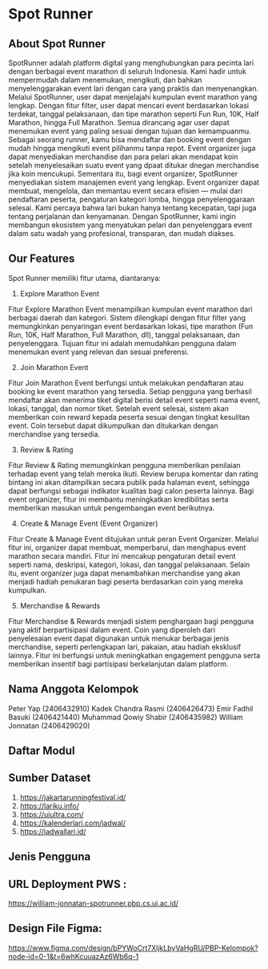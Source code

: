 # Spot Runner
## About Spot Runner
SpotRunner adalah platform digital yang menghubungkan para pecinta lari dengan berbagai event marathon di seluruh Indonesia. Kami hadir untuk mempermudah dalam menemukan, mengikuti, dan bahkan menyelenggarakan event lari dengan cara yang praktis dan menyenangkan.
Melalui SpotRunner, user dapat menjelajahi kumpulan event marathon yang lengkap. Dengan fitur filter, user dapat mencari event berdasarkan lokasi terdekat, tanggal pelaksanaan, dan tipe marathon seperti Fun Run, 10K, Half Marathon, hingga Full Marathon. Semua dirancang agar user dapat menemukan event yang paling sesuai dengan tujuan dan kemampuanmu.
Sebagai seorang runner, kamu bisa mendaftar dan booking event dengan mudah hingga mengikuti event pilihanmu tanpa repot. Event organizer juga dapat menyediakan merchandise dan para pelari akan mendapat koin setelah menyelesaikan suatu event yang dpaat ditukar dnegan merchandise jika koin mencukupi.
Sementara itu, bagi event organizer, SpotRunner menyediakan sistem manajemen event yang lengkap. Event organizer dapat membuat, mengelola, dan memantau event secara efisien — mulai dari pendaftaran peserta, pengaturan kategori lomba, hingga penyelenggaraan selesai.
Kami percaya bahwa lari bukan hanya tentang kecepatan, tapi juga tentang perjalanan dan kenyamanan. Dengan SpotRunner, kami ingin membangun ekosistem yang menyatukan pelari dan penyelenggara event dalam satu wadah yang profesional, transparan, dan mudah diakses.

## Our Features
Spot Runner memiliki fitur utama, diantaranya:
1. Explore Marathon Event

Fitur Explore Marathon Event menampilkan kumpulan event marathon dari berbagai daerah dan kategori. Sistem dilengkapi dengan fitur filter yang memungkinkan penyaringan event berdasarkan lokasi, tipe marathon (Fun Run, 10K, Half Marathon, Full Marathon, dll), tanggal pelaksanaan, dan penyelenggara. Tujuan fitur ini adalah memudahkan pengguna dalam menemukan event yang relevan dan sesuai preferensi.

2. Join Marathon Event

Fitur Join Marathon Event berfungsi untuk melakukan pendaftaran atau booking ke event marathon yang tersedia. Setiap pengguna yang berhasil mendaftar akan menerima tiket digital berisi detail event seperti nama event, lokasi, tanggal, dan nomor tiket. Setelah event selesai, sistem akan memberikan coin reward kepada peserta sesuai dengan tingkat kesulitan event. Coin tersebut dapat dikumpulkan dan ditukarkan dengan merchandise yang tersedia.

3. Review & Rating

Fitur Review & Rating memungkinkan pengguna memberikan penilaian terhadap event yang telah mereka ikuti. Review berupa komentar dan rating bintang ini akan ditampilkan secara publik pada halaman event, sehingga dapat berfungsi sebagai indikator kualitas bagi calon peserta lainnya. Bagi event organizer, fitur ini membantu meningkatkan kredibilitas serta memberikan masukan untuk pengembangan event berikutnya.

4. Create & Manage Event (Event Organizer)

Fitur Create & Manage Event ditujukan untuk peran Event Organizer. Melalui fitur ini, organizer dapat membuat, memperbarui, dan menghapus event marathon secara mandiri. Fitur ini mencakup pengaturan detail event seperti nama, deskripsi, kategori, lokasi, dan tanggal pelaksanaan. Selain itu, event organizer juga dapat menambahkan merchandise yang akan menjadi hadiah penukaran bagi peserta berdasarkan coin yang mereka kumpulkan.

5. Merchandise & Rewards

Fitur Merchandise & Rewards menjadi sistem penghargaan bagi pengguna yang aktif berpartisipasi dalam event. Coin yang diperoleh dari penyelesaian event dapat digunakan untuk menukar berbagai jenis merchandise, seperti perlengkapan lari, pakaian, atau hadiah eksklusif lainnya. Fitur ini berfungsi untuk meningkatkan engagement pengguna serta memberikan insentif bagi partisipasi berkelanjutan dalam platform.

## Nama Anggota Kelompok
Peter Yap (2406432910)
Kadek Chandra Rasmi (2406426473)
Emir Fadhil Basuki (2406421440) 
Muhammad Qowiy Shabir  (2406435982) 
William Jonnatan (2406429020)

## Daftar Modul


## Sumber Dataset
  1. https://jakartarunningfestival.id/
  2. https://lariku.info/
  3. https://uiultra.com/
  4. https://kalenderlari.com/jadwal/
  5. https://jadwallari.id/


## Jenis Pengguna

## URL Deployment PWS : 
https://william-jonnatan-spotrunner.pbp.cs.ui.ac.id/

## Design File Figma:
https://www.figma.com/design/bPYWoCrt7XljkLbyVaHgRU/PBP-Kelompok?node-id=0-1&t=6whKcuuazAz6Wb6q-1
